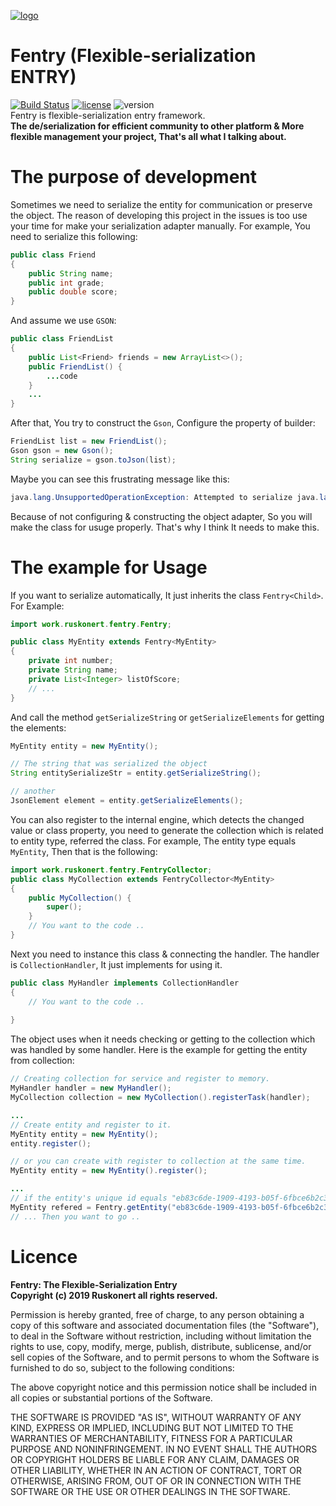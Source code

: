 [![logo](https://img.icons8.com/ultraviolet/80/000000/acrobatics.png)](https://github.com/ruskonert/fentry)
# Fentry (Flexible-serialization ENTRY)
[![Build Status](https://travis-ci.org/Ruskonert/Fentry.svg?branch=master)](https://travis-ci.org/Ruskonert/Fentry)
[![license](https://img.shields.io/badge/License-MIT-orange.svg)](https://github.com/Ruskonert/Fentry/blob/master/LICENSE.md)
![version](https://img.shields.io/badge/Version-2.0.0-green.svg)
<br />
Fentry is flexible-serialization entry framework.<br />
<b>The de/serialization for efficient community to other platform & More flexible management your project, That's all what I talking about.</b>

# The purpose of development
Sometimes we need to serialize the entity for communication or preserve the object.
The reason of developing this project in the issues is too use your time for make your serialization adapter manually.
For example, You need to serialize this following:
```java
public class Friend
{
    public String name;
    public int grade;
    public double score;
}
```
And assume we use `GSON`:
```java
public class FriendList
{
    public List<Friend> friends = new ArrayList<>();
    public FriendList() {
        ...code
    }
    ...
}
```
After that, You try to construct the ```Gson```, Configure the property of builder:
```java
FriendList list = new FriendList();
Gson gson = new Gson();
String serialize = gson.toJson(list);
```
Maybe you can see this frustrating message like this:
```java
java.lang.UnsupportedOperationException: Attempted to serialize java.lang.Class: FriendList. Forgot to register a type adapter?
```
Because of not configuring & constructing the object adapter, So you will make the class for usuge properly.
That's why I think It needs to make this.
# The example for Usage
If you want to serialize automatically, It just inherits the class `Fentry<Child>`.
For Example:
```java
import work.ruskonert.fentry.Fentry;

public class MyEntity extends Fentry<MyEntity>
{
    private int number;
    private String name;
    private List<Integer> listOfScore;
    // ... 
}
```
And call the method `getSerializeString` or `getSerializeElements` for getting the elements:
```java
MyEntity entity = new MyEntity();

// The string that was serialized the object
String entitySerializeStr = entity.getSerializeString();

// another
JsonElement element = entity.getSerializeElements();
```
You can also register to the internal engine, which detects the changed value or class property, 
you need to generate the collection which is related to entity type, referred the class. For example, The entity type equals `MyEntity`, Then that is the following:
```Java
import work.ruskonert.fentry.FentryCollector;
public class MyCollection extends FentryCollector<MyEntity>
{
    public MyCollection() {
        super();
    }
    // You want to the code ..
}
```
Next you need to instance this class & connecting the handler. The handler is `CollectionHandler`,
It just implements for using it.
```java
public class MyHandler implements CollectionHandler
{
    // You want to the code ..
    
}
```
The object uses when it needs checking or getting to the collection which was handled by some handler.
Here is the example for getting the entity from collection:
```java
// Creating collection for service and register to memory.
MyHandler handler = new MyHandler();
MyCollection collection = new MyCollection().registerTask(handler);

...
// Create entity and register to it.
MyEntity entity = new MyEntity();
entity.register();

// or you can create with register to collection at the same time.
MyEntity entity = new MyEntity().register();

...
// if the entity's unique id equals "eb83c6de-1909-4193-b05f-6fbce6b2c324"
MyEntity refered = Fentry.getEntity("eb83c6de-1909-4193-b05f-6fbce6b2c324", MyEntity.getClass())
// ... Then you want to go ..
```
# Licence
<b>Fentry: The Flexible-Serialization Entry<br />
Copyright (c) 2019 Ruskonert all rights reserved.</b>

Permission is hereby granted, free of charge, to any person obtaining a copy
of this software and associated documentation files (the "Software"), to deal
in the Software without restriction, including without limitation the rights
to use, copy, modify, merge, publish, distribute, sublicense, and/or sell
copies of the Software, and to permit persons to whom the Software is
furnished to do so, subject to the following conditions:

The above copyright notice and this permission notice shall be included in all
copies or substantial portions of the Software.

THE SOFTWARE IS PROVIDED "AS IS", WITHOUT WARRANTY OF ANY KIND, EXPRESS OR
IMPLIED, INCLUDING BUT NOT LIMITED TO THE WARRANTIES OF MERCHANTABILITY,
FITNESS FOR A PARTICULAR PURPOSE AND NONINFRINGEMENT. IN NO EVENT SHALL THE
AUTHORS OR COPYRIGHT HOLDERS BE LIABLE FOR ANY CLAIM, DAMAGES OR OTHER
LIABILITY, WHETHER IN AN ACTION OF CONTRACT, TORT OR OTHERWISE, ARISING FROM,
OUT OF OR IN CONNECTION WITH THE SOFTWARE OR THE USE OR OTHER DEALINGS IN THE
SOFTWARE.